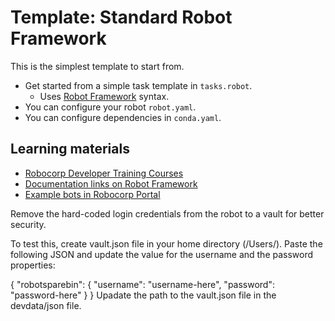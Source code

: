 # Template: Standard Robot Framework

This is the simplest template to start from.

- Get started from a simple task template in `tasks.robot`.
  - Uses [Robot Framework](https://robocorp.com/docs/languages-and-frameworks/robot-framework/basics) syntax.
- You can configure your robot `robot.yaml`.
- You can configure dependencies in `conda.yaml`.

## Learning materials

- [Robocorp Developer Training Courses](https://robocorp.com/docs/courses)
- [Documentation links on Robot Framework](https://robocorp.com/docs/languages-and-frameworks/robot-framework)
- [Example bots in Robocorp Portal](https://robocorp.com/portal)


Remove the hard-coded login credentials from the robot to a vault for better security.

To test this, create vault.json file in your home directory (/Users/<username>). Paste the following JSON and update the value for the username and the password properties:

{
  "robotsparebin": {
    "username": "username-here",
    "password": "password-here"
  }
}
Upadate the path to the vault.json file in the devdata/json file.